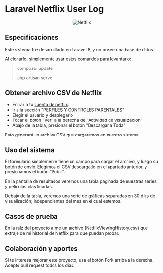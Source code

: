 # Laravel Netflix User Log

<p align="center">
<img src="https://assets.brand.microsites.netflix.io/assets/493f5bba-81a4-11e9-bf79-066b49664af6_cm_1440w.png?v=49" alt="Netflix">
</p>

## Especificaciones
Este sistema fue desarrollado en Laravel 8, y no posee una base de datos. 

Al clonarlo, simplemente usar estos comandos para levantarlo:

> composer update

> php artisan serve

## Obtener archivo CSV de Netflix
- Entrar a tu [cuenta de netflix](netflix.com/YourAccount).
- Ir a la sección "PERFILES Y CONTROLES PARENTALES"
- Elegir el usuario y desplegarlo
- Tocar el botón "Ver" a la derecha de "Actividad de visualización"
- Abajo de la tabla, presionar el botón "Descargarla Toda"

Esto generará un archivo CSV que cargaremos en nuestro sistema.

## Uso del sistema
El formulario simplemente tiene un campo para cargar el archivo, y luego su botón de envío. Elegimos el CSV descargado en el apartado anterior, y presionamos el botón "Subir".

En la pantalla de resultados veremos una tabla paginada de nuestras series y películas clasificadas.

Debajo de la tabla, veremos una serie de gráficas separadas en 30 días de visualización; independientes del mes en el cual estemos.

## Casos de prueba
En la raíz del proyecto armé un archivo (NetflixViewingHistory.csv) que extraje de mi historial de Netflix para que puedan probar.

## Colaboración y aportes
Si te interesa mejorar este proyecto, usa el botón Fork arriba a la derecha. Acepto pull request todos los días.
